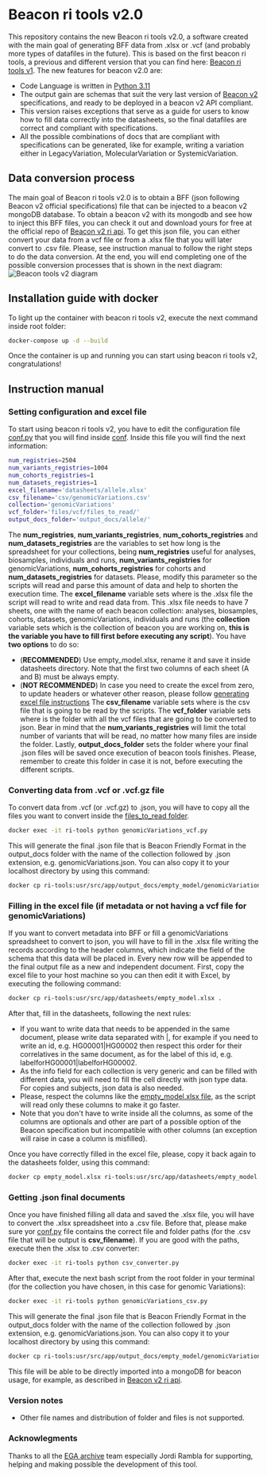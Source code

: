 # Beacon ri tools v2.0

This repository contains the new Beacon ri tools v2.0, a software created with the main goal of generating BFF data from .xlsx or .vcf (and probably more types of datafiles in the future). This is based on the first beacon ri tools, a previous and different version that you can find here: [Beacon ri tools v1](https://github.com/EGA-archive/beacon2-ri-tools). The new features for beacon v2.0 are:

* Code Language is written in [Python 3.11](https://www.python.org/downloads/release/python-3110/)
* The output gain are schemas that suit the very last version of [Beacon v2](https://github.com/ga4gh-beacon/beacon-v2) specifications, and ready to be deployed in a beacon v2 API compliant.
* This version raises exceptions that serve as a guide for users to know how to fill data correctly into the datasheets, so the final datafiles are correct and compliant with specifications.
* All the possible combinations of docs that are compliant with specifications can be generated, like for example, writing a variation either in LegacyVariation, MolecularVariation or SystemicVariation.

## Data conversion process

The main goal of Beacon ri tools v2.0 is to obtain a BFF (json following Beacon v2 official specifications) file that can be injected to a beacon v2 mongoDB database. To obtain a beacon v2 with its mongodb and see how to inject this BFF files, you can check it out and download yours for free at the official repo of [Beacon v2 ri api](https://github.com/EGA-archive/beacon2-ri-api).
To get this json file, you can either convert your data from a vcf file or from a .xlsx file that you will later convert to .csv file. Please, see instruction manual to follow the right steps to do the data conversion. At the end, you will end completing one of the possible conversion processes that is shown in the next diagram:
![Beacon tools v2 diagram](https://github.com/EGA-archive/beacon-ri-tools-v2/blob/main/files/beacontoolsv2.png)

## Installation guide with docker

To light up the container with beacon ri tools v2, execute the next command inside root folder:
```bash
docker-compose up -d --build
```

Once the container is up and running you can start using beacon ri tools v2, congratulations!

## Instruction manual

### Setting configuration and excel file

To start using beacon ri tools v2, you have to edit the configuration file [conf.py](https://github.com/EGA-archive/beacon2-ri-tools-v2/tree/main/scripts/datasheet/conf/conf.py) that you will find inside [conf](https://github.com/EGA-archive/beacon2-ri-tools-v2/tree/main/scripts/datasheet/conf). Inside this file you will find the next information:
```bash
num_registries=2504
num_variants_registries=1004
num_cohorts_registries=1
num_datasets_registries=1
excel_filename='datasheets/allele.xlsx'
csv_filename='csv/genomicVariations.csv'
collection='genomicVariations'
vcf_folder='files/vcf/files_to_read/'
output_docs_folder='output_docs/allele/'
```
The **num_registries**, **num_variants_registries**, **num_cohorts_registries** and **num_datasets_registries** are the variables to set how long is the spreadsheet for your collections, being **num_registries** useful for analyses, biosamples, individuals and runs, **num_variants_registries** for genomicVariations, **num_cohorts_registries** for cohorts and **num_datasets_registries** for datasets. Please, modify this parameter so the scripts will read and parse this amount of data and help to shorten the execution time.
The **excel_filename** variable sets where is the .xlsx file the script will read to write and read data from. This .xlsx file needs to have 7 sheets, one with the name of each beacon collection: analyses, biosamples, cohorts, datasets, genomicVariations, individuals and runs (the **collection** variable sets which is the collection of beacon you are working on, **this is the variable you have to fill first before executing any script**). You have **two options** to do so:
 * (**RECOMMENDED**) Use empty_model.xlsx, rename it and save it inside datasheets directory. Note that the first two columns of each sheet (A and B) must be always empty. 
 * (**NOT RECOMMENDED**) In case you need to create the excel from zero, to update headers or whatever other reason, please follow [generating excel file instructions](https://github.com/EGA-archive/beacon2-ri-tools-v2/blob/main/scripts/datasheet/README.md)
The **csv_filename** variable sets where is the csv file that is going to be read by the scripts. 
The **vcf_folder** variable sets where is the folder with all the vcf files that are going to be converted to json. Bear in mind that the **num_variants_registries** will limit the total number of variants that will be read, no matter how many files are inside the folder.
Lastly, **output_docs_folder** sets the folder where your final .json files will be saved once execution of beacon tools finishes. Please, remember to create this folder in case it is not, before executing the different scripts.

### Converting data from .vcf or .vcf.gz file

To convert data from .vcf (or .vcf.gz) to .json, you will have to copy all the files you want to convert inside the [files_to_read folder](https://github.com/EGA-archive/beacon2-ri-tools-v2/blob/files/vcf/files_to_read).
```bash
docker exec -it ri-tools python genomicVariations_vcf.py
```
This will generate the final .json file that is Beacon Friendly Format in the output_docs folder with the name of the collection followed by .json extension, e.g. genomicVariations.json. 
You can also copy it to your localhost directory by using this command:
```bash
docker cp ri-tools:usr/src/app/output_docs/empty_model/genomicVariations.json .
```

### Filling in the excel file (if metadata or not having a vcf file for genomicVariations)

If you want to convert metadata into BFF or fill a genomicVariations spreadsheet to convert to json, you will have to fill in the .xlsx file writing the records according to the header columns, which indicate the field of the schema that this data will be placed in. Every new row will be appended to the final output file as a new and independent document. 
First, copy the excel file to your host machine so you can then edit it with Excel, by executing the following command:
```bash
docker cp ri-tools:usr/src/app/datasheets/empty_model.xlsx .
```
After that, fill in the datasheets, following the next rules:
* If you want to write data that needs to be appended in the same document, please write data separated with |, for example if you need to write an id, e.g. HG00001|HG00002 then respect this order for their correlatives in the same document, as for the label of this id, e.g. labelforHG00001|labelforHG00002.
* As the info field for each collection is very generic and can be filled with different data, you will need to fill the cell directly with json type data. For copies and subjects, json data is also needed.
* Please, respect the columns like the [empty_model.xlsx file](https://github.com/EGA-archive/beacon2-ri-tools-v2/blob/main/datasheets/empty_model.xlsx), as the script will read only these columns to make it go faster.
* Note that you don't have to write inside all the columns, as some of the columns are optionals and other are part of a possible option of the Beacon specification but incompatible with other columns (an exception will raise in case a column is misfilled).

Once you have correctly filled in the excel file, please, copy it back again to the datasheets folder, using this command:
```bash
docker cp empty_model.xlsx ri-tools:usr/src/app/datasheets/empty_model.xlsx
```

### Getting .json final documents

Once you have finished filling all data and saved the .xlsx file, you will have to convert the .xlsx spreadsheet into a .csv file. Before that, please make sure yor [conf.py](https://github.com/EGA-archive/beacon2-ri-tools-v2/tree/main/scripts/datasheet/conf/conf.py) file contains the correct file and folder paths (for the .csv file that will be output is **csv_filename**). If you are good with the paths, execute then the .xlsx to .csv converter:
```bash
docker exec -it ri-tools python csv_converter.py
```
After that, execute the next bash script from the root folder in your terminal (for the collection you have chosen, in this case for genomic Variations):
```bash
docker exec -it ri-tools python genomicVariations_csv.py
```

This will generate the final .json file that is Beacon Friendly Format in the output_docs folder with the name of the collection followed by .json extension, e.g. genomicVariations.json. 
You can also copy it to your localhost directory by using this command:
```bash
docker cp ri-tools:usr/src/app/output_docs/empty_model/genomicVariations.json .
```

This file will be able to be directly imported into a mongoDB for beacon usage, for example, as described in [Beacon v2 ri api](https://github.com/EGA-archive/beacon2-ri-api).

### Version notes

* Other file names and distribution of folder and files is not supported.

### Acknowlegments

Thanks to all the [EGA archive](https://ega-archive.org/) team especially Jordi Rambla for supporting, helping and making possible the development of this tool.